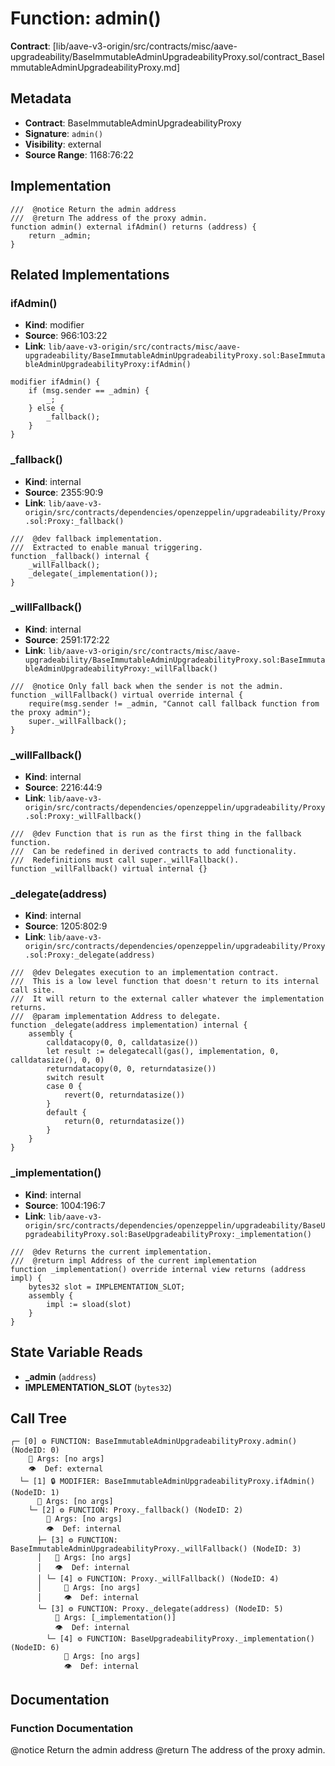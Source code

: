 # Function: admin()

**Contract**: [lib/aave-v3-origin/src/contracts/misc/aave-upgradeability/BaseImmutableAdminUpgradeabilityProxy.sol/contract_BaseImmutableAdminUpgradeabilityProxy.md]

## Metadata

- **Contract**: BaseImmutableAdminUpgradeabilityProxy
- **Signature**: `admin()`
- **Visibility**: external
- **Source Range**: 1168:76:22

## Implementation

```solidity
///  @notice Return the admin address
///  @return The address of the proxy admin.
function admin() external ifAdmin() returns (address) {
    return _admin;
}
```

## Related Implementations

### ifAdmin()

- **Kind**: modifier
- **Source**: 966:103:22
- **Link**: `lib/aave-v3-origin/src/contracts/misc/aave-upgradeability/BaseImmutableAdminUpgradeabilityProxy.sol:BaseImmutableAdminUpgradeabilityProxy:ifAdmin()`

```solidity
modifier ifAdmin() {
    if (msg.sender == _admin) {
        _;
    } else {
        _fallback();
    }
}
```

### _fallback()

- **Kind**: internal
- **Source**: 2355:90:9
- **Link**: `lib/aave-v3-origin/src/contracts/dependencies/openzeppelin/upgradeability/Proxy.sol:Proxy:_fallback()`

```solidity
///  @dev fallback implementation.
///  Extracted to enable manual triggering.
function _fallback() internal {
    _willFallback();
    _delegate(_implementation());
}
```

### _willFallback()

- **Kind**: internal
- **Source**: 2591:172:22
- **Link**: `lib/aave-v3-origin/src/contracts/misc/aave-upgradeability/BaseImmutableAdminUpgradeabilityProxy.sol:BaseImmutableAdminUpgradeabilityProxy:_willFallback()`

```solidity
///  @notice Only fall back when the sender is not the admin.
function _willFallback() virtual override internal {
    require(msg.sender != _admin, "Cannot call fallback function from the proxy admin");
    super._willFallback();
}
```

### _willFallback()

- **Kind**: internal
- **Source**: 2216:44:9
- **Link**: `lib/aave-v3-origin/src/contracts/dependencies/openzeppelin/upgradeability/Proxy.sol:Proxy:_willFallback()`

```solidity
///  @dev Function that is run as the first thing in the fallback function.
///  Can be redefined in derived contracts to add functionality.
///  Redefinitions must call super._willFallback().
function _willFallback() virtual internal {}
```

### _delegate(address)

- **Kind**: internal
- **Source**: 1205:802:9
- **Link**: `lib/aave-v3-origin/src/contracts/dependencies/openzeppelin/upgradeability/Proxy.sol:Proxy:_delegate(address)`

```solidity
///  @dev Delegates execution to an implementation contract.
///  This is a low level function that doesn't return to its internal call site.
///  It will return to the external caller whatever the implementation returns.
///  @param implementation Address to delegate.
function _delegate(address implementation) internal {
    assembly {
        calldatacopy(0, 0, calldatasize())
        let result := delegatecall(gas(), implementation, 0, calldatasize(), 0, 0)
        returndatacopy(0, 0, returndatasize())
        switch result
        case 0 {
            revert(0, returndatasize())
        }
        default {
            return(0, returndatasize())
        }
    }
}
```

### _implementation()

- **Kind**: internal
- **Source**: 1004:196:7
- **Link**: `lib/aave-v3-origin/src/contracts/dependencies/openzeppelin/upgradeability/BaseUpgradeabilityProxy.sol:BaseUpgradeabilityProxy:_implementation()`

```solidity
///  @dev Returns the current implementation.
///  @return impl Address of the current implementation
function _implementation() override internal view returns (address impl) {
    bytes32 slot = IMPLEMENTATION_SLOT;
    assembly {
        impl := sload(slot)
    }
}
```

## State Variable Reads

- **_admin** (`address`)
- **IMPLEMENTATION_SLOT** (`bytes32`)

## Call Tree

```
┌─ [0] ⚙️ FUNCTION: BaseImmutableAdminUpgradeabilityProxy.admin() (NodeID: 0)
    💬 Args: [no args]
    👁️  Def: external
  └─ [1] 🔒 MODIFIER: BaseImmutableAdminUpgradeabilityProxy.ifAdmin() (NodeID: 1)
      💬 Args: [no args]
    └─ [2] ⚙️ FUNCTION: Proxy._fallback() (NodeID: 2)
        💬 Args: [no args]
        👁️  Def: internal
      ├─ [3] ⚙️ FUNCTION: BaseImmutableAdminUpgradeabilityProxy._willFallback() (NodeID: 3)
      │   💬 Args: [no args]
      │   👁️  Def: internal
      │ └─ [4] ⚙️ FUNCTION: Proxy._willFallback() (NodeID: 4)
      │     💬 Args: [no args]
      │     👁️  Def: internal
      └─ [3] ⚙️ FUNCTION: Proxy._delegate(address) (NodeID: 5)
          💬 Args: [_implementation()]
          👁️  Def: internal
        └─ [4] ⚙️ FUNCTION: BaseUpgradeabilityProxy._implementation() (NodeID: 6)
            💬 Args: [no args]
            👁️  Def: internal
```

## Documentation

### Function Documentation

 @notice Return the admin address
 @return The address of the proxy admin.

